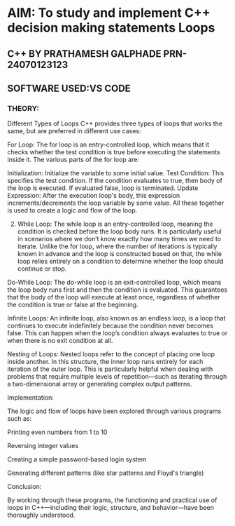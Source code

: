 # AIM: To study and implement C++ decision making statements Loops
 ## C++ BY PRATHAMESH GALPHADE PRN-24070123123
## SOFTWARE USED:VS CODE

### THEORY:
Different Types of Loops C++ provides three types of loops that works the same, but are preferred in different use cases:

For Loop:
The for loop is an entry-controlled loop, which means that it checks whether the test condition is true before executing the statements inside it. The various parts of the for loop are:

Initialization: Initialize the variable to some initial value.
Test Condition: This specifies the test condition. If the condition evaluates to true, then body of the loop is executed. If evaluated false, loop is terminated.
Update Expression: After the execution loop's body, this expression increments/decrements the loop variable by some value. All these together is used to create a logic and flow of the loop.

2. While Loop:
The while loop is an entry-controlled loop, meaning the condition is checked before the loop body runs. It is particularly useful in scenarios where we don’t know exactly how many times we need to iterate. Unlike the for loop, where the number of iterations is typically known in advance and the loop is constructed based on that, the while loop relies entirely on a condition to determine whether the loop should continue or stop.

Do-While Loop:
The do-while loop is an exit-controlled loop, which means the loop body runs first and then the condition is evaluated. This guarantees that the body of the loop will execute at least once, regardless of whether the condition is true or false at the beginning.

Infinite Loops:
An infinite loop, also known as an endless loop, is a loop that continues to execute indefinitely because the condition never becomes false. This can happen when the loop’s condition always evaluates to true or when there is no exit condition at all.

Nesting of Loops:
Nested loops refer to the concept of placing one loop inside another. In this structure, the inner loop runs entirely for each iteration of the outer loop. This is particularly helpful when dealing with problems that require multiple levels of repetition—such as iterating through a two-dimensional array or generating complex output patterns.

Implementation:

The logic and flow of loops have been explored through various programs such as:

Printing even numbers from 1 to 10

Reversing integer values

Creating a simple password-based login system

Generating different patterns (like star patterns and Floyd's triangle)

Conclusion:

By working through these programs, the functioning and practical use of loops in C++—including their logic, structure, and behavior—have been thoroughly understood.


 
